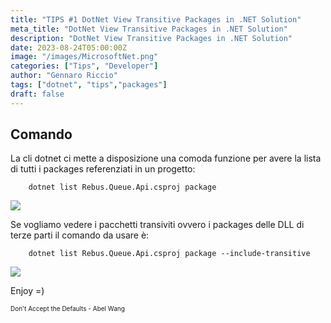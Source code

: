 ```yaml
---
title: "TIPS #1 DotNet View Transitive Packages in .NET Solution"
meta_title: "DotNet View Transitive Packages in .NET Solution"
description: "DotNet View Transitive Packages in .NET Solution"
date: 2023-08-24T05:00:00Z
image: "/images/MicrosoftNet.png"
categories: ["Tips", "Developer"]
author: "Gennaro Riccio"
tags: ["dotnet", "tips","packages"]
draft: false
---
```


## Comando

La cli dotnet ci mette a disposizione una comoda funzione per avere la lista di tutti i packages referenziati in un progetto:


        dotnet list Rebus.Queue.Api.csproj package

<img src="..\dotnet-list-package.png">

Se vogliamo vedere i pacchetti transiviti ovvero i packages delle DLL di terze parti il comando da usare è:

        dotnet list Rebus.Queue.Api.csproj package --include-transitive

<img src="..\dotnet-list-package-transitive.png">

Enjoy =)


 <font size="1"> Don't Accept the Defaults - Abel Wang </font>